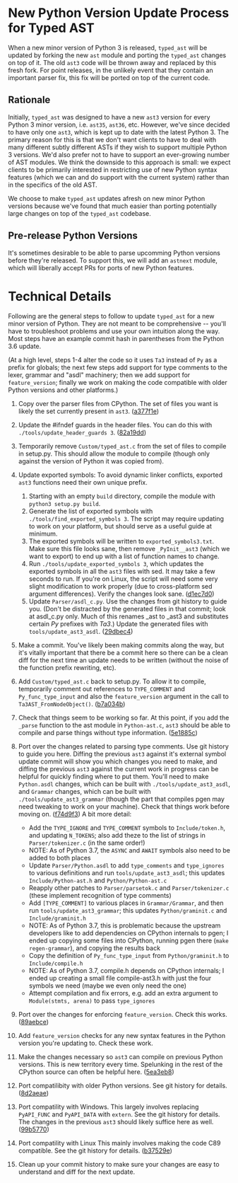 # New Python Version Update Process for Typed AST

When a new minor version of Python 3 is released, `typed_ast` will be updated
by forking the new `ast` module and porting the `typed_ast` changes on top of
it.  The old `ast3` code will be thrown away and replaced by this fresh fork.
For point releases, in the unlikely event that they contain an important parser
fix, this fix will be ported on top of the current code.


## Rationale

Initially, `typed_ast` was designed to have a new `ast3` version for every
Python 3 minor version, i.e. `ast35`, `ast36`, etc.  However, we've since
decided to have only one `ast3`, which is kept up to date with the latest
Python 3.  The primary reason for this is that we don't want clients to have to
deal with many different subtly different ASTs if they wish to support multiple
Python 3 versions.  We'd also prefer not to have to support an ever-growing
number of AST modules.  We think the downside to this approach is small: we
expect clients to be primarily interested in restricting use of new Python
syntax features (which we can and do support with the current system) rather
than in the specifics of the old AST.

We choose to make `typed_ast` updates afresh on new minor Python versions
because we've found that much easier than porting potentially large changes on
top of the `typed_ast` codebase.


## Pre-release Python Versions
It's sometimes desirable to be able to parse upcomming Python versions before
they're released.  To support this, we will add an `astnext` module, which will
liberally accept PRs for ports of new Python features.


# Technical Details

Following are the general steps to follow to update `typed_ast` for a new minor
version of Python.  They are not meant to be comprehensive -- you'll have to
troubleshoot problems and use your own intuition along the way.  Most steps have
an example commit hash in parentheses from the Python 3.6 update.

(At a high level, steps 1-4 alter the code so it uses `Ta3` instead of
`Py` as a prefix for globals; the next few steps add support for type
comments to the lexer, grammar and "asdl" machinery; then we add
support for `feature_version`; finally we work on making the code
compatible with older Python versions and other platforms.)

1. Copy over the parser files from CPython.  The set of files you want is
   likely the set currently present in `ast3`.
   ([a377f1e](https://github.com/python/typed_ast/commit/a377f1e3deb332bfbec3f3bb0d4c42768626d8d4))
2. Update the #ifndef guards in the header files.  You can do this with
   `./tools/update_header_guards 3`.
   ([82a19dd](https://github.com/python/typed_ast/commit/82a19ddddf35170e9ef36c62fbfc1f01c3bce145))
3. Temporarily remove `Custom/typed_ast.c` from the set of files to compile in
   setup.py.  This should allow the module to compile (though only against the
   version of Python it was copied from).
4. Update exported symbols: To avoid dynamic linker conflicts, exported `ast3`
   functions need their own unique prefix.

   1. Starting with an empty `build` directory, compile the module with `python3 setup.py build`.
   2. Generate the list of exported symbols with `./tools/find_exported_symbols 3`.
      The script may require updating to work on your platform, but should serve
      as a useful guide at minimum.
   3. The exported symbols will be written to `exported_symbols3.txt`.  Make
      sure this file looks sane, then remove `_PyInit__ast3` (which we want to
      export) to end up with a list of function names to change.
   4. Run `./tools/update_exported_symbols 3`, which updates the exported
      symbols in all the `ast3` files with sed.  It may take a few seconds to run.
      If you're on Linux, the script will need some very slight modification to
      work properly (due to cross-platform sed argument differences).  Verify the
      changes look sane.
      ([d1ec7d0](https://github.com/python/typed_ast/commit/d1ec7d07cb6a7fe016d9446a196dfa3b86c5acf6))
   5. Update `Parser/asdl_c.py`.  Use the changes from git history to guide you.
      (Don't be distracted by the generated files in that commit; look at asdl_c.py only.
      Much of this renames _ast to _ast3 and substitutes certain _Py_ prefixes with _Ta3_.)
      Update the generated files with `tools/update_ast3_asdl`.
      ([29dbec4](https://github.com/python/typed_ast/commit/29dbec47aa145d84e5faaa431ce3b3afca233b3d))

5. Make a commit.  You've likely been making commits along the way, but it's
   vitally important that there be a commit here so there can be a clean diff for
   the next time an update needs to be written (without the noise of the function
   prefix rewriting, etc).
6. Add `Custom/typed_ast.c` back to setup.py.  To allow it to compile,
   temporarily comment out references to `TYPE_COMMENT` and `Py_func_type_input` and
   also the `feature_version` argument in the call to `Ta3AST_FromNodeObject()`.
   ([b7a034b](https://github.com/python/typed_ast/commit/b7a034bc657dcfd5681b505f3949603fa6597116))
7. Check that things seem to be working so far.  At this point, if you add the
   `_parse` function to the ast module in `Python-ast.c`, `ast3` should be able
   to compile and parse things without type information.
   ([5e1885c](https://github.com/python/typed_ast/commit/5e1885cf54e1434a9422f3f797ecb1ed6fb42fb6))
8. Port over the changes related to parsing type comments.  Use git history to
   guide you here.  Diffing the previous `ast3` against it's external symbol
   update commit  will show you which changes you need to make, and diffing the
   previous `ast3` against the current work in progress can be helpful for
   quickly finding where to put them.  You'll need to make `Python.asdl`
   changes, which can be built with `./tools/update_ast3_asdl`, and `Grammar`
   changes, which can be built with `./tools/update_ast3_grammar` (though the
   part that compiles pgen may need tweaking to work on your machine).  Check
   that things work before moving on.
   ([f74d9f3](https://github.com/python/typed_ast/commit/f74d9f3f231110639752c30c0ae5fbebe870ebc6))
   A bit more detail:

   - Add the `TYPE_IGNORE` and `TYPE_COMMENT` symbols to `Include/token.h`, and updating `N_TOKENS`;
     also add theze to the list of strings in `Parser/tokenizer.c` (in the same order!)
   - NOTE: As of Python 3.7, the `ASYNC` and `AWAIT` symbols also need to be added to both places
   - Update `Parser/Python.asdl` to add `type_comments` and `type_ignores` to various definitions
     and run `tools/update_ast3_asdl`; this updates `Include/Python-ast.h` and `Python/Python-ast.c`
   - Reapply other patches to `Parser/parsetok.c` and `Parser/tokenizer.c` (these implement
     recognition of type comments)
   - Add `[TYPE_COMMENT]` to various places in `Grammar/Grammar`, and then run
     `tools/update_ast3_grammar`; this updates `Python/graminit.c` and `Include/graminit.h`
   - NOTE: As of Python 3.7, this is problematic because the upstream developers like to add
     dependencies on CPython internals to pgen; I ended up copying some files into CPython,
     running pgen there (`make regen-grammar`), and copying the results back
   - Copy the definition of `Py_func_type_input` from `Python/graminit.h` to `Include/compile.h`
   - NOTE: As of Python 3.7, compile.h depends on CPython internals; I ended up creating a small
     file compile-ast3.h with just the four symbols we need (maybe we even only need the one)
   - Attempt compilation and fix errors, e.g. add an extra argument to `Module(stmts, arena)`
     to pass `type_ignores`

9. Port over the changes for enforcing `feature_version`.  Check this works.
   ([89aebce](https://github.com/python/typed_ast/commit/89aebcefb612c113446e3a877f78b93e4cf142b3))
10. Add `feature_version` checks for any new syntax features in the Python
    version you're updating to.  Check these work.
11. Make the changes necessary so `ast3` can compile on previous Python
    versions.  This is new territory every time.  Spelunking in the rest of the
    CPython source can often be helpful here.
    ([5ea3eb8](https://github.com/python/typed_ast/commit/5ea3eb8447fd5c72c6f390014b1f7ea7cd6119ea))
12. Port compatilibity with older Python versions.  See git history for
    details.
    ([8d2aeae](https://github.com/python/typed_ast/commit/8d2aeae8651c7e86ac51d7abefb91cb563c94555))
13. Port compatility with Windows.  This largely involves replacing
    `PyAPI_FUNC` and `PyAPI_DATA` with `extern`.  See the git history for details.
    The changes in the previous `ast3` should likely suffice here as well.
    ([99b5770](https://github.com/python/typed_ast/commit/99b577060eecd5bdbbfa8e590399c619d026366f))
14. Port compatility with Linux  This mainly involves making the code C89
    compatible.  See the git history for details.
    ([b37529e](https://github.com/python/typed_ast/commit/b37529e1fd02f3556374f9078458c19d3e6d937a))
15. Clean up your commit history to make sure your changes are easy to
    understand and diff for the next update.
